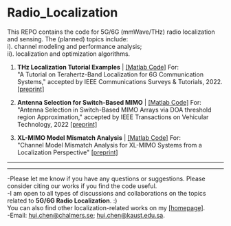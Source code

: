 # Radio_Localization
This REPO contains the code for 5G/6G (mmWave/THz) radio localization and sensing. The (planned) topics include: \
i). channel modeling and performance analysis; \
ii). localization and optimization algorithms.


1. **THz Localization Tutorial Examples** | [\[Matlab Code\]](https://github.com/chenhui07c8/Radio_Localization/tree/main/1-THz_Localization_Tutorial_v1) For:
\
"A Tutorial on Terahertz-Band Localization for 6G Communication Systems," accepted by IEEE Communications Surveys & Tutorials, 2022. [\[preprint\]](https://arxiv.org/abs/2110.08581)

2. **Antenna Selection for Switch-Based MIMO** | [\[Matlab Code\]](https://github.com/chenhui07c8/Radio_Localization/tree/main/2-Antenna_Selection_for_Switched_MIMO) For:
\
"Antenna Selection in Switch-Based MIMO Arrays via DOA threshold region Approximation," accepted by IEEE Transactions on Vehicular Technology, 2022 [\[preprint\]](https://arxiv.org/abs/2205.10807)

3. **XL-MIMO Model Mismatch Analysis** | [\[Matlab Code\]](https://github.com/chenhui07c8/Radio_Localization/tree/main/3-XLMIMO_Model_Mismatch_Analysis) For: 
\
"Channel Model Mismatch Analysis for XL-MIMO Systems from a Localization Perspective" [\[preprint\]](https://arxiv.org/abs/2205.15417)

**********
**********
-Please let me know if you have any questions or suggestions. Please consider citing our works if you find the code useful.\
-I am open to all types of discussions and collaborations on the topics related to **5G/6G Radio Localization**. :)
\
You can also find other localization-related works on my [[homepage]](https://chenhui07c8.github.io/publications/).
\
-Email: hui.chen@chalmers.se; hui.chen@kaust.edu.sa.


